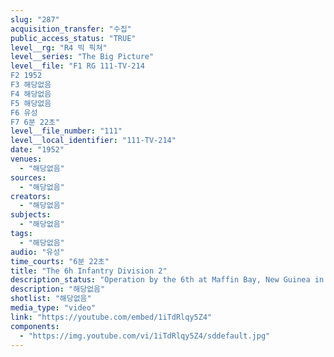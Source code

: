 ```yaml
---
slug: "287"
acquisition_transfer: "수집"
public_access_status: "TRUE"
level__rg: "R4 빅 픽쳐"
level__series: "The Big Picture"
level__file: "F1 RG 111-TV-214
F2 1952
F3 해당없음
F4 해당없음
F5 해당없음
F6 유성
F7 6분 22초"
level__file_number: "111"
level__local_identifier: "111-TV-214"
date: "1952"
venues: 
  - "해당없음"
sources: 
  - "해당없음"
creators: 
  - "해당없음"
subjects: 
  - "해당없음"
tags: 
  - "해당없음"
audio: "유성"
time_courts: "6분 22초"
title: "The 6h Infantry Division 2"
description_status: "Operation by the 6th at Maffin Bay, New Guinea in WW2. Plus an interview with a Pseudo Chinese Communist soldier and comparison with American soldier."
description: "해당없음"
shotlist: "해당없음"
media_type: "video"
link: "https://youtube.com/embed/1iTdRlqy5Z4"
components: 
  - "https://img.youtube.com/vi/1iTdRlqy5Z4/sddefault.jpg"
---
```


